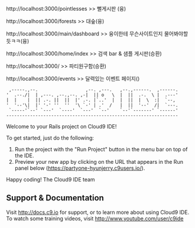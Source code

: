 http://localhost:3000/pointlesses  >> 뻘게시판 (융)

http://localhost:3000/forests  >> 대숲(융)

http://localhost:3000/main/dashboard >> 융이한테 무슨사이트인지 물어봐야할듯ㅋㅋ(융)

http://localhost:3000/home/index >> 검색 bar & 샘플 게시판(승환)

http://localhost:3000/ >> 파티원구함(승환)

http://localhost:3000/events >> 달력있는 이벤트 페이지()

     ,-----.,--.                  ,--. ,---.   ,--.,------.  ,------.
    '  .--./|  | ,---. ,--.,--. ,-|  || o   \  |  ||  .-.  \ |  .---'
    |  |    |  || .-. ||  ||  |' .-. |`..'  |  |  ||  |  \  :|  `--, 
    '  '--'\|  |' '-' ''  ''  '\ `-' | .'  /   |  ||  '--'  /|  `---.
     `-----'`--' `---'  `----'  `---'  `--'    `--'`-------' `------'
    ----------------------------------------------------------------- 


Welcome to your Rails project on Cloud9 IDE!

To get started, just do the following:

1. Run the project with the "Run Project" button in the menu bar on top of the IDE.
2. Preview your new app by clicking on the URL that appears in the Run panel below (https://partyone-hyunjerry.c9users.io/).

Happy coding!
The Cloud9 IDE team


## Support & Documentation

Visit http://docs.c9.io for support, or to learn more about using Cloud9 IDE. 
To watch some training videos, visit http://www.youtube.com/user/c9ide
